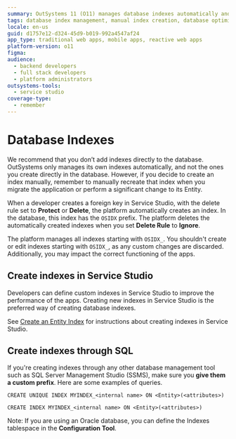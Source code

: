 ```yaml
---
summary: OutSystems 11 (O11) manages database indexes automatically and advises against manual index creation directly in the database.
tags: database index management, manual index creation, database optimization, entity management, performance improvement
locale: en-us
guid: d1757e12-d324-45d9-b019-992a4547af24
app_type: traditional web apps, mobile apps, reactive web apps
platform-version: o11
figma:
audience:
  - backend developers
  - full stack developers
  - platform administrators
outsystems-tools:
  - service studio
coverage-type:
  - remember
---
```


# Database Indexes

<div class="warning" markdown="1">

We recommend that you don’t add indexes directly to the database. OutSystems only manages its own indexes automatically, and not the ones you create directly in the database. However, if you decide to create an index manually, remember to manually recreate that index when you migrate the application or perform a significant change to its Entity.

</div>

When a developer creates a foreign key in Service Studio, with the delete rule set to **Protect** or **Delete**, the platform automatically creates an index. In the database, this index has the `OSIDX` prefix. The platform deletes the automatically created indexes when you set **Delete Rule** to **Ignore**.

<div class="warning" markdown="1">

The platform manages all indexes starting with `OSIDX_`. You shouldn't create or edit indexes starting with `OSIDX_`, as any custom changes are discarded. Additionally, you may impact the correct functioning of the apps.

</div>

## Create indexes in Service Studio

Developers can define custom indexes in Service Studio to improve the performance of the apps. Creating new indexes in Service Studio is the preferred way of creating database indexes.

<div class="info" markdown="1">

See [Create an Entity Index](<../../../building-apps/data/modeling/index-create.md>) for instructions about creating indexes in Service Studio.

</div>

## Create indexes through SQL

If you're creating indexes through any other database management tool such as SQL Server Management Studio (SSMS), make sure you **give them a custom prefix**. Here are some examples of queries.

`CREATE UNIQUE INDEX MYINDEX_<internal name> ON <Entity>(<attributes>)`

`CREATE INDEX MYINDEX_<internal name> ON <Entity>(<attributes>)`

Note: If you are using an Oracle database, you can define the Indexes tablespace in the **Configuration Tool**.
